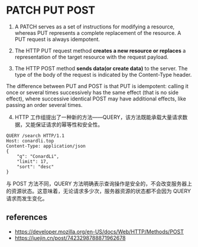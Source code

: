 # PATCH PUT POST
1. A PATCH serves as a set of instructions for modifying a resource, whereas PUT represents a complete replacement of the resource. A PUT request is always idempotent.

2. The HTTP PUT request method <strong>creates a new resource or replaces</strong> a representation of the target resource with the request payload.

3. The HTTP POST method <strong>sends data(or create data)</strong> to the server. 
The type of the body of the request is indicated by the Content-Type header.

The difference between PUT and POST is that PUT is idempotent: calling it once or several times successively has the same effect (that is no side effect), 
where successive identical POST may have additional effects, like passing an order several times.

4. HTTP 工作组提出了一种新的方法——QUERY，该方法既能承载大量请求数据，又能保证请求的幂等性和安全性。
```
QUERY /search HTTP/1.1
Host: conardli.top
Content-Type: application/json
{
    "q": "ConardLi",
    "limit": 17,
    "sort": "desc"
}
```
与 POST 方法不同，QUERY 方法明确表示查询操作是安全的，不会改变服务器上的资源状态。这意味着，无论请求多少次，服务器资源的状态都不会因为 QUERY 请求而发生变化。

## references
- https://developer.mozilla.org/en-US/docs/Web/HTTP/Methods/POST
- https://juejin.cn/post/7423298788871962678